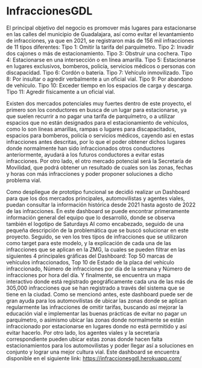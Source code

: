 # InfraccionesGDL


El principal objetivo del negocio es promover más lugares para estacionarse en las calles del municipio de Guadalajara, así como evitar el levantamiento de infracciones, ya que en 2021, se registraron más de 156 mil infracciones de 11 tipos diferentes:
Tipo 1: Omitir la tarifa del parquímetro.
Tipo 2: Invadir dos cajones o más de estacionamiento.
Tipo 3: Obstruir una cochera.
Tipo 4: Estacionarse en una intersección o en línea amarilla.
Tipo 5: Estacionarse en lugares exclusivos, bomberos, policía, servicios médicos o personas con discapacidad.
Tipo 6: Cordón o batería.
Tipo 7: Vehículo inmovilizado.
Tipo 8: Por insultar o agredir verbalmente a un oficial vial.
Tipo 9: Por abandono de vehículo.
Tipo 10: Exceder tiempo en los espacios de carga y descarga.
Tipo 11: Agredir físicamente a un oficial vial.


Existen dos mercados potenciales muy fuertes dentro de este proyecto, el primero son los conductores en busca de un lugar para estacionarse, ya que suelen recurrir a no pagar una tarifa de parquímetro, o a utilizar espacios que no están designados para el estacionamiento de vehículos, como lo son líneas amarillas, rampas o lugares para discapacitados, espacios para bomberos, policía o servicios médicos, cayendo así en estas infracciones antes descritas, por lo que el poder obtener dichos lugares donde normalmente han sido infraccionados otros conductores anteriormente, ayudará a los futuros conductores a evitar estas infracciones. Por otro lado, el otro mercado potencial será la Secretaría de Movilidad, que podrá obtener un resultado de cuales son las zonas, fechas y horas con más infracciones y poder proponer soluciones a dicho problema vial.

Como despliegue de prototipo funcional se decidió realizar un Dashboard para que los dos mercados principales, automovilistas y agentes viales, puedan consultar la información histórica desde 2021 hasta agosto de 2022 de las infracciones. En este dashboard se puede encontrar primeramente información general del equipo que lo desarrolló, donde se observa también el logotipo de Saturdays AI como encabezado, seguido de una pequeña descripción de la problemática que se buscó solucionar en este proyecto. Seguido, se ven los tres tipos de infracciones que se utilizaron como target para este modelo, y la explicación de cada una de las infracciones que se aplican en la ZMG, la cuales se pueden filtrar en las siguientes 4 principales gráficas del Dashboard: Top 50 marcas de vehículos infraccionados, Top 10 de Estado de la placa del vehículo infraccionado, Número de infracciones por día de la semana y Número de infracciones por hora del día. Y finalmente, se encuentra un mapa interactivo donde está registrado geográficamente cada una de las más de 305,000 infracciones que se han registrado a través del sistema que se tiene en la ciudad. Como se mencionó antes, este dashboard puede ser de gran ayuda para los automovilistas de ubicar las zonas donde se aplican regularmente las infracciones de omitir tarifas, buscando así mejorar la educación vial e implementar las buenas prácticas de evitar no pagar un parquímetro, o asimismo ubicar las zonas donde normalmente se están infraccionado por estacionarse en lugares donde no está permitido y así evitar hacerlo. Por otro lado, los agentes viales y la secretaría correspondiente pueden ubicar estas zonas donde hacen falta estacionamientos para los automovilistas y poder llegar así a soluciones en conjunto y lograr una mejor cultura vial. Este dashboard se encuentra disponible en el siguiente link: https://infraccionesgdl.herokuapp.com/
